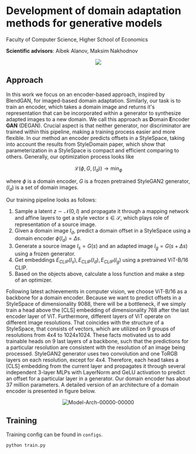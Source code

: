 # Development of domain adaptation methods for generative models
Faculty of Computer Science, Higher School of Economics

**Scientific advisors**: Aibek Alanov, Maksim Nakhodnov

<p align="center">
  <img src="https://i.ibb.co/rtcj69D/Template-00000.png" border="0" />
</p>

## Approach
In this work we focus on an encoder-based approach, inspired by BlendGAN, for imaged-based domain adaptation. Similarly, our task is to train an encoder, which takes a domain image and returns it's representation that can be incorporated within a generator to synthesize adapted images to a new domain. We call this approach as <b>D</b>omain <b>E</b>ncoder <B>GAN</b> (DEGAN). Crucial aspect is that neither generator, nor discriminator are trained within this pipeline, making a training process easier and more flexible. In our method an encoder predicts offsets in a StyleSpace, taking into account the results from StyleDomain paper, which show that parameterization in a StyleSpace is compact and efficient comparing to others. Generally, our optimization process looks like

$$
\mathcal{L}(\phi, G, (I_d)) \to \min_{\phi}
$$

where $\phi$ is a domain encoder, $G$ is a frozen pretrained StyleGAN2 generator, $(I_d)$ is a set of domain images.

Our training pipeline looks as follows:

1) Sample a latent $z \sim \mathcal{N}(0, I)$ and propagate it through a mapping network and affine layers to get a style vector $s \in \mathcal{S}$, which plays role of representation of a source image.
2) Given a domain image $I_d$, predict a domain offset in a StyleSpace using a domain encoder $\phi(I_d) = \Delta s$.
3) Generate a source image $I_s = G(s)$ and an adapted image $I_g = G(s + \Delta s)$ using a frozen generator.
4) Get embeddings $E_{CLIP}(I_s), E_{CLIP}(I_d), E_{CLIP}(I_g)$ using a pretrained ViT-B/16 CLIP.
5) Based on the objects above, calculate a loss function and make a step of an optimizer.

Following latest achievements in computer vision, we choose ViT-B/16 as a backbone for a domain encoder. Because we want to predict offsets in a StyleSpace of dimensionality 9088, there will be a bottleneck, if we simply train a head above the [CLS] embedding of dimensionality 768 after the last encoder layer of ViT. Furthermore, different layers of ViT operate on different image resolutions. That coincides with the structure of a StyleSpace, that consists of vectors, which are utilized on 9 groups of resolutions from 4x4 to 1024x1024. These facts motivated us to add trainable heads on 9 last layers of a backbone, such that the predictions for a particular resolution are consistent with the resolution of an image being processed. StyleGAN2 generator uses two convolution and one ToRGB layers on each resolution, except for 4x4. Therefore, each head takes a [CLS] embedding from the current layer and propagates it through several independent 3-layer MLPs with LayerNorm and GeLU activation to predict an offset for a particular layer in a generator. Our domain encoder has about 37 million parameters. A detailed version of an architecture of a domain encoder is presented in figure below.
<p align="center">
  <img src="https://i.ibb.co/QnbTH2F/Model-Arch-00000-00000.png" alt="Model-Arch-00000-00000" border="0" />
</p>


## Training
Training config can be found in `configs`.
```shell
python train.py
```

